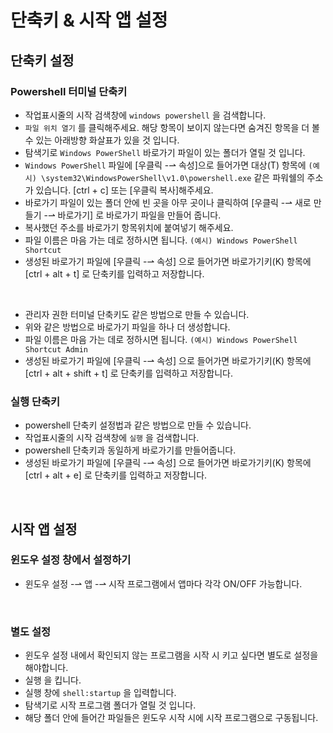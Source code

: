# 단축키 & 시작 앱 설정

## 단축키 설정

### Powershell 터미널 단축키

- 작업표시줄의 시작 검색창에 `windows powershell` 을 검색합니다.
- `파일 위치 열기` 를 클릭해주세요. 해당 항목이 보이지 않는다면 숨겨진 항목을 더 볼 수 있는 아래방향 화살표가 있을 것 입니다.
- 탐색기로 `Windows PowerShell` 바로가기 파일이 있는 폴더가 열릴 것 입니다.
- `Windows PowerShell` 파일에 [우클릭 -⇀ 속성]으로 들어가면 대상(T) 항목에 `(예시) \system32\WindowsPowerShell\v1.0\powershell.exe` 같은 파워쉘의 주소가 있습니다. [ctrl + c] 또는 [우클릭 복사]해주세요.
- 바로가기 파일이 있는 폴더 안에 빈 곳을 아무 곳이나 클릭하여 [우클릭 -⇀ 새로 만들기 -⇀ 바로가기] 로 바로가기 파일을 만들어 줍니다.
- 복사했던 주소를 바로가기 항목위치에 붙여넣기 해주세요.
- 파일 이름은 마음 가는 데로 정하시면 됩니다. `(예시) Windows PowerShell Shortcut`
- 생성된 바로가기 파일에 [우클릭 -⇀ 속성] 으로 들어가면 바로가기키(K) 항목에 [ctrl + alt + t] 로 단축키를 입력하고 저장합니다.

<br />

- 관리자 권한 터미널 단축키도 같은 방법으로 만들 수 있습니다.
- 위와 같은 방법으로 바로가기 파일을 하나 더 생성합니다.
- 파일 이름은 마음 가는 데로 정하시면 됩니다. `(예시) Windows PowerShell Shortcut Admin`
- 생성된 바로가기 파일에 [우클릭 -⇀ 속성] 으로 들어가면 바로가기키(K) 항목에 [ctrl + alt + shift + t] 로 단축키를 입력하고 저장합니다.

### 실행 단축키

- powershell 단축키 설정법과 같은 방법으로 만들 수 있습니다.
- 작업표시줄의 시작 검색창에 `실행` 을 검색합니다.
- powershell 단축키과 동일하게 바로가기를 만들어줍니다.
- 생성된 바로가기 파일에 [우클릭 -⇀ 속성] 으로 들어가면 바로가기키(K) 항목에 [ctrl + alt + e] 로 단축키를 입력하고 저장합니다.

<br />

## 시작 앱 설정

### 윈도우 설정 창에서 설정하기

- 윈도우 설정 -⇀ 앱 -⇀ 시작 프로그램에서 앱마다 각각 ON/OFF 가능합니다.

<br />

### 별도 설정

- 윈도우 설정 내에서 확인되지 않는 프로그램을 시작 시 키고 싶다면 별도로 설정을 해야합니다.
- 실행 을 킵니다.
- 실행 창에 `shell:startup` 을 입력합니다.
- 탐색기로 시작 프로그램 폴더가 열릴 것 입니다.
- 해당 폴더 안에 들어간 파일들은 윈도우 시작 시에 시작 프로그램으로 구동됩니다.
